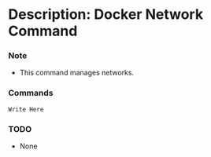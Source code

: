 # Description: Docker Network Command

### Note
* This command manages networks.

### Commands
```
Write Here
```

### TODO
* None
